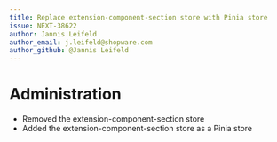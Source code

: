 ```yaml
---
title: Replace extension-component-section store with Pinia store
issue: NEXT-38622
author: Jannis Leifeld
author_email: j.leifeld@shopware.com
author_github: @Jannis Leifeld
---
```

# Administration
* Removed the extension-component-section store
* Added the extension-component-section store as a Pinia store

